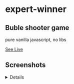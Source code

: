 # expert-winner

## Buble shooter game

pure vanilla javascript, no libs 

[See Live](https://shiny-mermaid-881c44.netlify.app)

## Screenshots
<details>
<img src="https://github.com/Hvitrevs/expert-winner/assets/134542496/0d785b46-3be1-4789-9d82-f3098ba0a6c1" alt="alt text" width="600">
<img src="https://github.com/Hvitrevs/expert-winner/assets/134542496/4dce3253-25b2-4968-b239-4e65f1d6e28f" alt="alt text" width="600">
<img src="https://github.com/Hvitrevs/expert-winner/assets/134542496/d42a3e5c-a0d7-4cc8-a88b-f696c418513d" alt="alt text" width="600">
</details>

